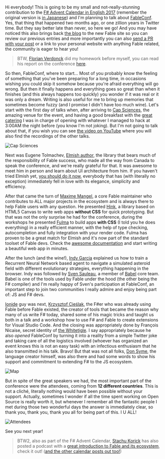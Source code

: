 Hi everybody! This is going to be my small and not-really-stunning contribution to the [F# Advent Calendar in English 2017](https://sergeytihon.com/2017/10/22/f-advent-calendar-in-english-2017/) (remember the original version is [in Japanese](https://qiita.com/advent-calendar/2017/fsharp)) and I'm planning to talk about [FableConf](http://fable.io/fableconf). Yes, that thing that happened two months ago, or one zillion years in Twitter time. But they say better late than never, so here we go! And you may have noticed this also brings back [the blog](http://fable.io/blog/) to the new Fable site so you can review our previous entries and more importantly you can also [send a PR with your post](https://github.com/fable-compiler/fable-compiler.github.io/tree/dev/blog) or a link to your personal website with anything Fable related, the community is eager to hear you!

> BTW, [Florian Verdonck](https://twitter.com/verdonckflorian) did my homework before myself, you can read his report on the conference [here](https://axxes.com/net-2/conference-report-of-fableconf/).

So then, FableConf, where to start... Most of you probably know the feeling of something that you've been preparing for a long time, in occasions wishing you could skip it somehow because you're afraid everything will go wrong. But then it finally happens and everything goes so great than when it finishes (and this always happens too quickly) you wonder if it was real or it was only a dream. Writing is also useful for me to bring up memories that sometimes become fuzzy (and I promise I didn't have too much wine). Let's start with the first day of talks when, after arriving to [Cap Sciences](http://www.cap-sciences.net/), the amazing venue for the event, and having a good breakfast with the [great catering](http://fable.io/fableconf/#food) I was in charge of opening with whatever I managed to hack at 3:00AM the night before (you know I'm not joking). But I'm not going to talk about that, if you wish you can see [the video on YouTube](https://www.youtube.com/watch?v=ssKX7T3lNvw) where you will also find the recordings of the other talks.

![Cap Sciences](/img/blog/capsciences.jpg)

Next was Eugene Tolmachev, [Elmish author](https://fable-elmish.github.io/), the library that bears much of the responsibility of Fable success, who made all the way from Canada to speak the conference, and we're really grateful for that. It was awesome to meet him in person and learn about UI architecture from him. If you haven't tried Elmish yet, [you should do it now](https://fable-elmish.github.io/react/browser.html), everybody that has (with literally no exception) immediately fell in love with its elegance, simplicity and efficiency.

After that came the turn of [Maxime Mangel](https://twitter.com/MangelMaxime), a core Fable maintainer who contributes to ALL major projects in the ecosystem and is always there to help Fable users with any question. He presented [Hink](https://www.youtube.com/watch?v=mU6iuyf7o9g), a library based on HTML5 Canvas to write web apps **without CSS** for quick prototyping. But that was not the only surprise he had for the conference, during the workshops he presented [Fulma](https://mangelmaxime.github.io/Fulma/) to build apps **with CSS** (I told you he does everything) in a really efficient manner, with the help of type checking, autocompletion and fully integration with your render code. Fulma has proven to be a great match for Elmish and it's now part of the standard toolset of Fable devs. Check the [awesome documentation](https://mangelmaxime.github.io/Fulma/) and start writing a beautiful web app in minutes.

After the lunch (and the wine!), [Indy Garcia](https://twitter.com/indy9000) explained us how to train a Recurrent Neural Network based agent to navigate a simulated asteroid field with different evolutionary strategies, everything happening in the browser. Indy was followed by [Sven Sauleau](https://twitter.com/svensauleau), a member of [Babel](https://babeljs.io/) core team. Babel is one of the tools used by Fable under the hood (the other being the F# compiler) and I'm really happy of Sven's participation at FableConf, an important step to join two communities I really admire and enjoy being part of: JS and F# devs.

[Ionide](http://ionide.io/) guy was next, [Krzysztof Cieślak](https://twitter.com/k_cieslak), the F#er who was already using Fable before Fable existed, the creator of tools that became the reason why many of us write F# today, shared some of his magic tricks and taught us both in a talk and a workshop how to use F# and Fable to create extensions for Visual Studio Code. And the closing was appropriately done by François Nicaise, secret identity of [the Whitetigle](https://twitter.com/thewhitetigle). I say appropriately because he also _opened_ FableConf by turning it into a reality from a simple Twitter joke and taking care of all the logistics involved (whoever has organized an event knows this is not an easy task) with an infectious enthusiasm that he also transmitted in his talk. Bravo! But that was not all folks, [Don Syme](https://twitter.com/dsyme), the language creator himself, was also there and had some words to show his support and commitment to extending F# to the JS ecosystem.

![Map](/img/blog/FableConf_Map.png)

But in spite of the great speakers we had, the most important part of the conference were the attendees, coming from **12 different countries**. This is not a cliché, literally nothing would have been possible without your support. Actually, sometimes I wonder if all the time spent working on Open Source is really worth it, but whenever I remember all the fantastic people I met during those two wonderful days the answer is immediately clear, so thank you, thank you, thank you all for being part of this. I <i class="fa fa-heart"></i> U ALL!

![Attendees](/img/blog/FableConf_Community.jpg)

See you next year!

> BTW2, also as part of the F# Advent Calendar, [Stachu Korick](https://twitter.com/StachuDotNet) has also posted a podcast with a [great introduction to Fable and its ecosystem](https://wtfsharp.fireside.fm/wtf-is-fable), check it out! ([and the other calendar posts out too!](https://sergeytihon.com/2017/10/22/f-advent-calendar-in-english-2017/))

